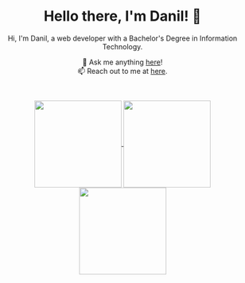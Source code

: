 <h1 align="center">Hello there, I'm Danil! 👋</h1>

<p align="center">
  Hi, I'm Danil, a web developer with a Bachelor's Degree in Information Technology.
</p>

<p align="center">
  💬 Ask me anything <a href="https://github.com/Don1k1337/Don1k1337/issues">here</a>!
  <br>
  📫 Reach out to me at <a href="mailto:popov.d.vit@gmail.com">here</a>.
</p>

<br>

<p align="center">
  
  
  <a href="https://github.com/ashutosh00710/github-readme-activity-graph">
    <img height="175" align="center" src="https://github-readme-activity-graph.cyclic.app/graph?username=Don1k1337&theme=modern-lilac" />
  </a>
  
  <a href="https://github.com/anuraghazra/github-readme-stats" title="Go to Source">
    <img height="175" align="center" src="https://github-readme-stats.vercel.app/api?username=Don1k1337&show_icons=true&theme=merko">
  </a>

  <a href="https://github.com/anuraghazra/github-readme-stats">
    <img height="175" align="center" src="https://github-readme-stats.vercel.app/api/top-langs/?username=Don1k1337&hide=c%23,powershell,java&title_color=2aa889&text_color=99d1ce&icon_color=2bbc8a&bg_color=0c1014&langs_count=8&layout=compact" />
  </a>
  

  
</p>
